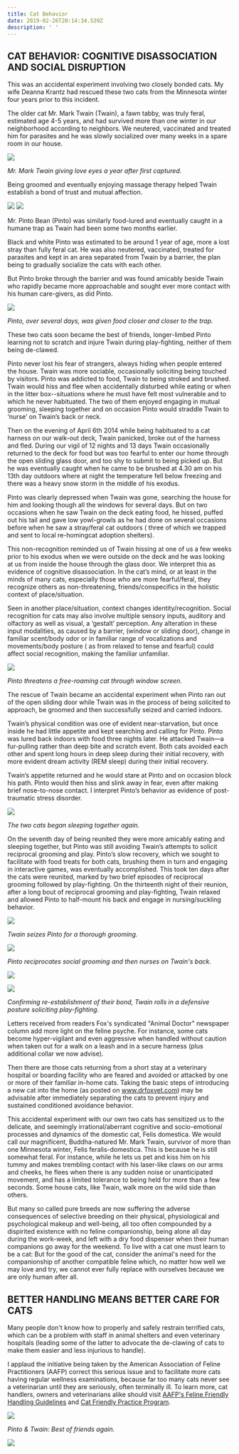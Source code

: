 ```yaml
---
title: Cat Behavior
date: 2019-02-26T20:14:34.539Z
description: ' '
---
```

## CAT BEHAVIOR: COGNITIVE DISASSOCIATION AND SOCIAL DISRUPTION

This was an accidental experiment involving two closely bonded cats. My wife Deanna Krantz had rescued these two cats from the Minnesota winter four years prior to this incident.

The older cat Mr. Mark Twain (Twain), a fawn tabby, was truly feral, estimated age 4-5 years, and had survived more than one winter in our neighborhood according to neighbors. We neutered, vaccinated and treated him for parasites and he was slowly socialized over many weeks in a spare room in our house.

![](/img/behavior-1.jpg)

_Mr. Mark Twain giving love eyes a year after first captured._

Being groomed and eventually enjoying massage therapy helped Twain establish a bond of trust and mutual affection.

![](/img/behavior-2.jpg)
![](/img/behavior-3.jpg)

Mr. Pinto Bean (Pinto) was similarly food-lured and eventually caught in a humane trap as Twain had been some two months earlier.

Black and white Pinto was estimated to be around 1 year of age, more a lost stray than fully feral cat. He was also neutered, vaccinated, treated for parasites and kept in an area separated from Twain by a barrier, the plan being to gradually socialize the cats with each other.

But Pinto broke through the barrier and was found amicably beside Twain who rapidly became more approachable and sought ever more contact with his human care-givers, as did Pinto.

![](/img/behavior-4.jpg)

_Pinto, over several days, was given food closer and closer to the trap._

These two cats soon became the best of friends, longer-limbed Pinto learning not to scratch and injure Twain during play-fighting, neither of them being de-clawed.

Pinto never lost his fear of strangers, always hiding when people entered the house.  Twain was more sociable, occasionally soliciting being touched by visitors. Pinto was addicted to food, Twain to being stroked and brushed. Twain would hiss and flee when accidentally disturbed while eating or when in the litter box--situations where he must have felt most vulnerable and to which he never habituated.  The two of them enjoyed engaging in mutual grooming, sleeping together and on occasion Pinto would straddle Twain to ‘nurse’ on Twain’s back or neck.

Then on the evening of April 6th 2014 while being habituated to a cat harness on our walk-out deck, Twain panicked, broke out of the harness and fled.  During our vigil of 12 nights and 13 days Twain occasionally returned to the deck for food but was too fearful to enter our home through the open sliding glass door, and too shy to submit to being picked up.  But he was eventually caught when he came to be brushed at 4.30 am on his 13th day outdoors where at night the temperature fell below freezing and there was a heavy snow storm in the middle of his exodus.

Pinto was clearly depressed when Twain was gone, searching the house for him and looking though all the windows for several days. But on two occasions when he saw Twain on the deck eating food, he hissed, puffed out his tail and gave low yowl-growls as he had done on several occasions before when he saw a stray/feral cat outdoors ( three of which we trapped and sent to local re-homingcat adoption shelters).

This non-recognition reminded us of Twain hissing at one of us a few weeks prior to his exodus when we were outside on the deck and he was looking at us from inside the house through the glass door.  We interpret this as evidence of cognitive disassociation. In the cat’s mind, or at least in the minds of many cats, especially those who are more fearful/feral, they recognize others as non-threatening, friends/conspecifics in the holistic context of place/situation.

Seen in another place/situation, context changes identity/recognition.  Social recognition for cats may also involve multiple sensory inputs, auditory and olfactory as well as visual, a ‘gestalt’ perception. Any alteration in these input modalities, as caused by a barrier, (window or sliding door), change in familiar scent/body odor or in familiar range of vocalizations and movements/body posture ( as from relaxed to tense and fearful) could affect social recognition, making the familiar unfamiliar.

![](/img/behavior-5.jpg)

_Pinto threatens a free-roaming cat through window screen._

The rescue of Twain became an accidental experiment when Pinto ran out of the open sliding door while Twain was in the process of being solicited to approach, be groomed and then successfully seized and carried indoors.

Twain’s physical condition was one of evident near-starvation, but once inside he had little appetite and kept searching and calling for Pinto. Pinto was lured back indoors with food three nights later.  He attacked Twain—a fur-pulling rather than deep bite and scratch event.  Both cats avoided each other and spent long hours in deep sleep during their initial recovery, with more evident dream activity (REM sleep) during their initial recovery.

Twain’s appetite returned and he would stare at Pinto and on occasion block his path. Pinto would then hiss and slink away in fear, even after making brief nose-to-nose contact.  I interpret Pinto’s behavior as evidence of post- traumatic stress disorder.

![](/img/behavior-6.jpg)

_The two cats began sleeping together again._

On the seventh day of being reunited they were more amicably eating and sleeping together, but Pinto was still avoiding Twain’s attempts to solicit reciprocal grooming and play. Pinto’s slow recovery, which we sought to facilitate with food treats for both cats, brushing them in turn and engaging in interactive games, was eventually accomplished. This took ten days after the cats were reunited, marked by two brief episodes of reciprocal grooming followed by play-fighting. On the thirteenth night of their reunion, after a long bout of reciprocal grooming and play-fighting, Twain relaxed and allowed Pinto to half-mount his back and engage in nursing/suckling behavior. 

![](/img/behavior-7.gif)

_Twain seizes Pinto for a thorough grooming._

![](/img/behavior-8.gif)

_Pinto reciprocates social grooming and then nurses on Twain's back._

![](/img/behavior-9.gif)

![](/img/behavior-10.gif)

_Confirming re-establishment of their bond, Twain rolls in a defensive posture soliciting play-fighting._

Letters received from readers Fox's syndicated "Animal Doctor" newspaper column add more light on the feline psyche. For instance, some cats become hyper-vigilant and even aggressive when handled without caution when taken out for a walk on a leash and in a secure harness (plus additional collar we now advise).

Then there are those cats returning from a short stay at a veterinary hospital or boarding facility who are feared and avoided or attacked by one or more of their familiar in-home cats. Taking the basic steps of introducing a new cat into the home (as posted on www.drfoxvet.com) may be advisable after immediately separating the cats to prevent injury and sustained conditioned avoidance behavior.

This accidental experiment with our own two cats has sensitized us to the delicate, and seemingly irrational/aberrant cognitive and socio-emotional processes and dynamics of the domestic cat, Felis domestica. We would call our magnificent, Buddha-natured Mr. Mark Twain, survivor of more than one Minnesota winter, Felis feralis-domestica. This is because he is still somewhat feral. For instance, while he lets us pet and kiss him on his tummy and makes trembling contact with his laser-like claws on our arms and cheeks, he flees when there is any sudden noise or unanticipated movement, and has a limited tolerance to being held for more than a few seconds. Some house cats, like Twain, walk more on the wild side than others.

But many so called pure breeds are now suffering the adverse consequences of selective breeding on their physical, physiological and psychological makeup and well-being, all too often compounded by a dispirited existence with no feline companionship, being alone all day during the work-week, and left with a dry food dispenser when their human companions go away for the weekend. To live with a cat one must learn to be a cat: But for the good of the cat, consider the animal's need for the companionship of another compatible feline which, no matter how well we may love and try, we cannot ever fully replace with ourselves because we are only human after all.

## BETTER HANDLING MEANS BETTER CARE FOR CATS

Many people don't know how to properly and safely restrain terrified cats, which can be a problem with staff in animal shelters and even veterinary hospitals (leading some of the latter to advocate the de-clawing of cats to make them easier and less injurious to handle).

I applaud the initiative being taken by the American Association of Feline Practitioners (AAFP) correct this serious issue and to facilitate more cats having regular wellness examinations, because far too many cats never see a veterinarian until they are seriously, often terminally ill. To learn more, cat handlers, owners and veterinarians alike should visit [AAFP's Feline Friendly Handling Guidelines](www.catvets.com/guidelines/practice-guidelines/handling-guidelines) and [Cat Friendly Practice Program](<www.catvets.com/cfp >).

![](/img/behavior-11.jpg)

_Pinto & Twain: Best of friends again._

![](/img/behavior-12.jpg)

